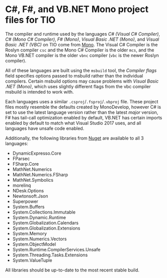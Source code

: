 # C#, F#, and VB.NET Mono project files for TIO

The compiler and runtime used by the languages *C# (Visual C# Compiler)*, *C# (Mono C# Compiler)*, *F# (Mono)*, *Visual Basic .NET (Mono)*, and *Visual Basic .NET (VBC)* on TIO come from [Mono](https://www.mono-project.com/). The Visual C# Compiler is the Roslyn compiler `csc` and the Mono C# Compiler is the older `mcs`, and the Mono VB.NET compiler is the older `vbnc` compiler (`vbc` is the newer Roslyn compiler).

All of these languages are built using the `msbuild` tool, the *Compiler flags* field specifies options passed to msbuild rather than the individual compilers. Certain msbuild options may cause problems with *Visual Basic .NET (Mono)*, which uses slightly different flags from the vbc compiler msbuild is intended to work with.

Each languages uses a similar `.csproj`/`.fsproj`/`.vbproj` file. 
These project files mostly resemble the defaults created by MonoDevelop, however C# is set to use the latest language version rather than the latest *major* version, F# has tail-call optimization enabled by default, VB.NET has certain imports enabled by default to match what Visual Studio 2017 uses, and all languages have unsafe code enabled.

Additionally, the following libraries from [Nuget](https://www.nuget.org/) are available to all 3 languages:

 - DynamicExpresso.Core
 - FParsec
 - FSharp.Core
 - MathNet.Numerics
 - MathNet.Numerics.FSharp
 - MathNet.Symbolics
 - morelinq
 - NDesk.Options
 - Newtonsoft.Json
 - Superpower
 - System.Buffers
 - System.Collections.Immutable
 - System.Dynamic.Runtime
 - System.Globalization.Calendars
 - System.Globalization.Extensions
 - System.Memory
 - System.Numerics.Vectors
 - System.ObjectModel
 - System.Runtime.CompilerServices.Unsafe
 - System.Threading.Tasks.Extensions
 - System.ValueTuple

All libraries should be up-to-date to the most recent stable build.